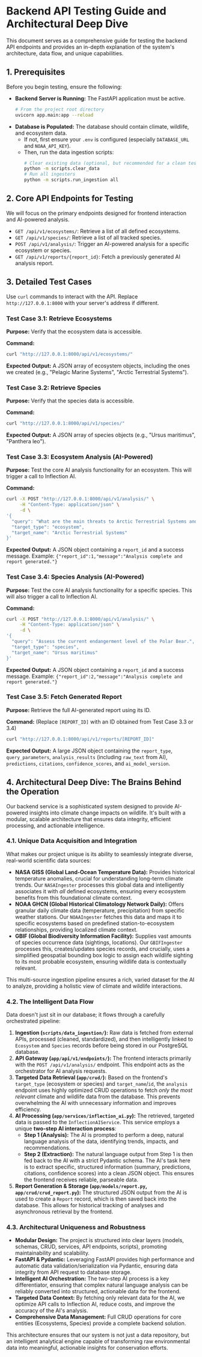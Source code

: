 # Backend API Testing Guide and Architectural Deep Dive

This document serves as a comprehensive guide for testing the backend API endpoints and provides an in-depth explanation of the system's architecture, data flow, and unique capabilities.

## 1. Prerequisites

Before you begin testing, ensure the following:

*   **Backend Server is Running:** The FastAPI application must be active.
    ```bash
    # From the project root directory
    uvicorn app.main:app --reload
    ```
*   **Database is Populated:** The database should contain climate, wildlife, and ecosystem data.
    *   If not, first ensure your `.env` is configured (especially `DATABASE_URL` and `NOAA_API_KEY`).
    *   Then, run the data ingestion scripts:
        ```bash
        # Clear existing data (optional, but recommended for a clean test)
        python -m scripts.clear_data
        # Run all ingesters
        python -m scripts.run_ingestion all
        ```

## 2. Core API Endpoints for Testing

We will focus on the primary endpoints designed for frontend interaction and AI-powered analysis.

*   `GET /api/v1/ecosystems/`: Retrieve a list of all defined ecosystems.
*   `GET /api/v1/species/`: Retrieve a list of all tracked species.
*   `POST /api/v1/analysis/`: Trigger an AI-powered analysis for a specific ecosystem or species.
*   `GET /api/v1/reports/{report_id}`: Fetch a previously generated AI analysis report.

## 3. Detailed Test Cases

Use `curl` commands to interact with the API. Replace `http://127.0.0.1:8000` with your server's address if different.

### Test Case 3.1: Retrieve Ecosystems

**Purpose:** Verify that the ecosystem data is accessible.

**Command:**
```bash
curl "http://127.0.0.1:8000/api/v1/ecosystems/"
```

**Expected Output:** A JSON array of ecosystem objects, including the ones we created (e.g., "Pelagic Marine Systems", "Arctic Terrestrial Systems").

### Test Case 3.2: Retrieve Species

**Purpose:** Verify that the species data is accessible.

**Command:**
```bash
curl "http://127.0.0.1:8000/api/v1/species/"
```

**Expected Output:** A JSON array of species objects (e.g., "Ursus maritimus", "Panthera leo").

### Test Case 3.3: Ecosystem Analysis (AI-Powered)

**Purpose:** Test the core AI analysis functionality for an ecosystem. This will trigger a call to Inflection AI.

**Command:**
```bash
curl -X POST "http://127.0.0.1:8000/api/v1/analysis/" \
     -H "Content-Type: application/json" \
     -d \
'{
  "query": "What are the main threats to Arctic Terrestrial Systems and how can we mitigate them?",
  "target_type": "ecosystem",
  "target_name": "Arctic Terrestrial Systems"
}'
```

**Expected Output:** A JSON object containing a `report_id` and a success message. Example: `{"report_id":1,"message":"Analysis complete and report generated."}`

### Test Case 3.4: Species Analysis (AI-Powered)

**Purpose:** Test the core AI analysis functionality for a specific species. This will also trigger a call to Inflection AI.

**Command:**
```bash
curl -X POST "http://127.0.0.1:8000/api/v1/analysis/" \
     -H "Content-Type: application/json" \
     -d \
'{
  "query": "Assess the current endangerment level of the Polar Bear.",
  "target_type": "species",
  "target_name": "Ursus maritimus"
}'
```

**Expected Output:** A JSON object containing a `report_id` and a success message. Example: `{"report_id":2,"message":"Analysis complete and report generated."}`

### Test Case 3.5: Fetch Generated Report

**Purpose:** Retrieve the full AI-generated report using its ID.

**Command:** (Replace `[REPORT_ID]` with an ID obtained from Test Case 3.3 or 3.4)
```bash
curl "http://127.0.0.1:8000/api/v1/reports/[REPORT_ID]"
```

**Expected Output:** A large JSON object containing the `report_type`, `query_parameters`, `analysis_results` (including `raw_text` from AI), `predictions`, `citations`, `confidence_scores`, and `ai_model_version`.

## 4. Architectural Deep Dive: The Brains Behind the Operation

Our backend service is a sophisticated system designed to provide AI-powered insights into climate change impacts on wildlife. It's built with a modular, scalable architecture that ensures data integrity, efficient processing, and actionable intelligence.

### 4.1. Unique Data Acquisition and Integration

What makes our project unique is its ability to seamlessly integrate diverse, real-world scientific data sources:

*   **NASA GISS (Global Land-Ocean Temperature Data):** Provides historical temperature anomalies, crucial for understanding long-term climate trends. Our `NASAIngester` processes this global data and intelligently associates it with *all* defined ecosystems, ensuring every ecosystem benefits from this foundational climate context.
*   **NOAA GHCN (Global Historical Climatology Network Daily):** Offers granular daily climate data (temperature, precipitation) from specific weather stations. Our `NOAAIngester` fetches this data and maps it to specific ecosystems based on predefined station-to-ecosystem relationships, providing localized climate context.
*   **GBIF (Global Biodiversity Information Facility):** Supplies vast amounts of species occurrence data (sightings, locations). Our `GBIFIngester` processes this, creates/updates species records, and crucially, uses a simplified geospatial bounding box logic to assign each wildlife sighting to its most probable ecosystem, ensuring wildlife data is contextually relevant.

This multi-source ingestion pipeline ensures a rich, varied dataset for the AI to analyze, providing a holistic view of climate and wildlife interactions.

### 4.2. The Intelligent Data Flow

Data doesn't just sit in our database; it flows through a carefully orchestrated pipeline:

1.  **Ingestion (`scripts/data_ingestion/`):** Raw data is fetched from external APIs, processed (cleaned, standardized), and then intelligently linked to `Ecosystem` and `Species` records before being stored in our PostgreSQL database.
2.  **API Gateway (`app/api/v1/endpoints/`):** The frontend interacts primarily with the `POST /api/v1/analysis/` endpoint. This endpoint acts as the orchestrator for AI analysis requests.
3.  **Targeted Data Retrieval (`app/crud/`):** Based on the frontend's `target_type` (ecosystem or species) and `target_name`/`id`, the `analysis` endpoint uses highly optimized CRUD operations to fetch *only the most relevant* climate and wildlife data from the database. This prevents overwhelming the AI with unnecessary information and improves efficiency.
4.  **AI Processing (`app/services/inflection_ai.py`):** The retrieved, targeted data is passed to the `InflectionAIService`. This service employs a unique **two-step AI interaction process**:
    *   **Step 1 (Analysis):** The AI is prompted to perform a deep, natural language analysis of the data, identifying trends, impacts, and recommendations.
    *   **Step 2 (Extraction):** The natural language output from Step 1 is then fed back to the AI with a strict Pydantic schema. The AI's task here is to extract specific, structured information (summary, predictions, citations, confidence scores) into a clean JSON object. This ensures the frontend receives reliable, parseable data.
5.  **Report Generation & Storage (`app/models/report.py`, `app/crud/crud_report.py`):** The structured JSON output from the AI is used to create a `Report` record, which is then saved back into the database. This allows for historical tracking of analyses and asynchronous retrieval by the frontend.

### 4.3. Architectural Uniqueness and Robustness

*   **Modular Design:** The project is structured into clear layers (models, schemas, CRUD, services, API endpoints, scripts), promoting maintainability and scalability.
*   **FastAPI & Pydantic:** Leveraging FastAPI provides high performance and automatic data validation/serialization via Pydantic, ensuring data integrity from API request to database storage.
*   **Intelligent AI Orchestration:** The two-step AI process is a key differentiator, ensuring that complex natural language analysis can be reliably converted into structured, actionable data for the frontend.
*   **Targeted Data Context:** By fetching only relevant data for the AI, we optimize API calls to Inflection AI, reduce costs, and improve the accuracy of the AI's analysis.
*   **Comprehensive Data Management:** Full CRUD operations for core entities (Ecosystems, Species) provide a complete backend solution.

This architecture ensures that our system is not just a data repository, but an intelligent analytical engine capable of transforming raw environmental data into meaningful, actionable insights for conservation efforts.
